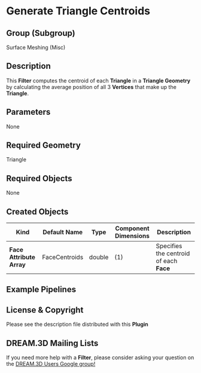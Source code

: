 Generate Triangle Centroids 
============

## Group (Subgroup) ##

Surface Meshing (Misc)

## Description ##

This **Filter** computes the centroid of each **Triangle** in a **Triangle Geometry** by calculating the average position of all 3 **Vertices** that make up the **Triangle**.

## Parameters ##

None

## Required Geometry ##

Triangle

## Required Objects ##

None

## Created Objects ##
| Kind                     | Default Name  | Type   | Component Dimensions | Description                             |
|--------------------------|---------------|--------|----------------------|-----------------------------------------|
| **Face Attribute Array** | FaceCentroids | double | (1)                  | Specifies the centroid of each **Face** |


## Example Pipelines ##



## License & Copyright ##

Please see the description file distributed with this **Plugin**

## DREAM.3D Mailing Lists ##

If you need more help with a **Filter**, please consider asking your question on the [DREAM.3D Users Google group!](https://groups.google.com/forum/?hl=en#!forum/dream3d-users)



